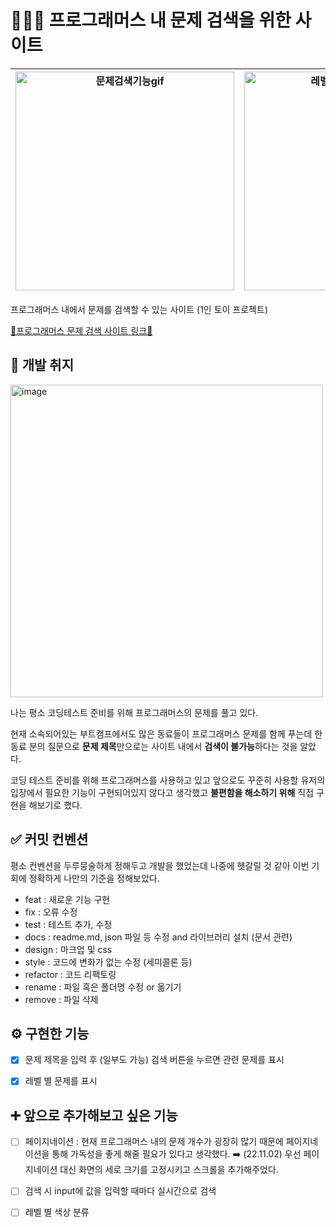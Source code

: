 # 👩🏻‍💻 프로그래머스 내 문제 검색을 위한 사이트

| <img width="350" alt="문제검색기능gif" src="https://user-images.githubusercontent.com/77143425/199497101-abe91f3f-b04b-4001-a6ed-4201b1f74683.gif"/> | <img width="350" alt="레벨별문제검색기능gif" src="https://user-images.githubusercontent.com/77143425/199497430-4c917fff-49d8-49bb-9f12-18882e2200cf.gif"/> |
| ---------------------------------------------------------------------------------------------------------------------------------------------------- | :--------------------------------------------------------------------------------------------------------------------------------------------------------: |

프로그래머스 내에서 문제를 검색할 수 있는 사이트 (1인 토이 프로젝트)

[🔗프로그래머스 문제 검색 사이트 링크🔗](https://jeongeum.github.io/programmers-problem-search/)

## 💭 개발 취지

<img width="500" alt="image" src="https://user-images.githubusercontent.com/77143425/199442388-2819d8ec-7932-402c-a656-17bea3a462e0.PNG">

나는 평소 코딩테스트 준비를 위해 프로그래머스의 문제를 풀고 있다.

현재 소속되어있는 부트캠프에서도 많은 동료들이 프로그래머스 문제를 함께 푸는데 한 동료 분의 질문으로 **문제 제목**만으로는 사이트 내에서 **검색이 불가능**하다는 것을 알았다.

코딩 테스트 준비를 위해 프로그래머스를 사용하고 있고 앞으로도 꾸준히 사용할 유저의 입장에서 필요한 기능이 구현되어있지 않다고 생각했고 **불편함을 해소하기 위해** 직접 구현을 해보기로 했다.

## ✅ 커밋 컨벤션

평소 컨벤션을 두루뭉술하게 정해두고 개발을 했었는데 나중에 헷갈릴 것 같아 이번 기회에 정확하게 나만의 기준을 정해보았다.

- feat : 새로운 기능 구현
- fix : 오류 수정
- test : 테스트 추가, 수정
- docs : readme.md, json 파일 등 수정 and 라이브러리 설치 (문서 관련)
- design : 마크업 및 css
- style : 코드에 변화가 없는 수정 (세미콜론 등)
- refactor : 코드 리팩토링
- rename : 파일 혹은 폴더명 수정 or 옮기기
- remove : 파일 삭제

## ⚙️ 구현한 기능

- [x] 문제 제목을 입력 후 (일부도 가능) 검색 버튼을 누르면 관련 문제를 표시

- [x] 레벨 별 문제를 표시

## ➕ 앞으로 추가해보고 싶은 기능

- [ ] 페이지네이션
      : 현재 프로그래머스 내의 문제 개수가 굉장히 많기 때문에 페이지네이션을 통해 가독성을 좋게 해줄 필요가 있다고 생각했다.
      ➡️ (22.11.02) 우선 페이지네이션 대신 화면의 세로 크기를 고정시키고 스크롤을 추가해주었다.

- [ ] 검색 시 input에 값을 입력할 때마다 실시간으로 검색
- [ ] 레벨 별 색상 분류
